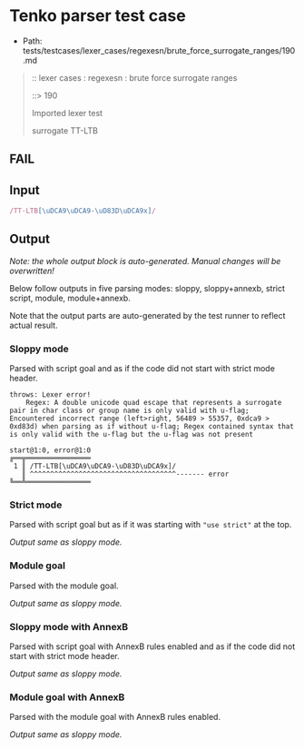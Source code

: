 # Tenko parser test case

- Path: tests/testcases/lexer_cases/regexesn/brute_force_surrogate_ranges/190.md

> :: lexer cases : regexesn : brute force surrogate ranges
>
> ::> 190
>
> Imported lexer test
>
> surrogate TT-LTB

## FAIL

## Input

`````js
/TT-LTB[\uDCA9\uDCA9-\uD83D\uDCA9x]/
`````

## Output

_Note: the whole output block is auto-generated. Manual changes will be overwritten!_

Below follow outputs in five parsing modes: sloppy, sloppy+annexb, strict script, module, module+annexb.

Note that the output parts are auto-generated by the test runner to reflect actual result.

### Sloppy mode

Parsed with script goal and as if the code did not start with strict mode header.

`````
throws: Lexer error!
    Regex: A double unicode quad escape that represents a surrogate pair in char class or group name is only valid with u-flag; Encountered incorrect range (left>right, 56489 > 55357, 0xdca9 > 0xd83d) when parsing as if without u-flag; Regex contained syntax that is only valid with the u-flag but the u-flag was not present

start@1:0, error@1:0
╔══╦════════════════
 1 ║ /TT-LTB[\uDCA9\uDCA9-\uD83D\uDCA9x]/
   ║ ^^^^^^^^^^^^^^^^^^^^^^^^^^^^^^^^^^^^------- error
╚══╩════════════════

`````

### Strict mode

Parsed with script goal but as if it was starting with `"use strict"` at the top.

_Output same as sloppy mode._

### Module goal

Parsed with the module goal.

_Output same as sloppy mode._

### Sloppy mode with AnnexB

Parsed with script goal with AnnexB rules enabled and as if the code did not start with strict mode header.

_Output same as sloppy mode._

### Module goal with AnnexB

Parsed with the module goal with AnnexB rules enabled.

_Output same as sloppy mode._
